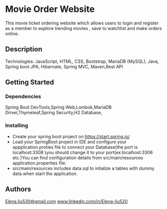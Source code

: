 # Movie Order Website
This movie ticket ordering website which allows users to login and register as a member to explore trending movies , save to watchlist  and make orders online.

## Description
Technologies: JavaScript, HTML, CSS, Bootstrap, MariaDB (MySQL), Java, Spring boot JPA, Hibernate, Spring MVC, Maven,Rest API

## Getting Started

### Dependencies
Spring Boot DevTools,Spring Web,Lombok,MariaDB Driver,Thymeleaf,Spring Security,H2 Database,


### Installing

* Create your spring boot project on https://start.spring.io/
* Load your SpringBoot project in IDE and configure your appplication.proties file to connect your Database(the port is localhost:3308 )you should change it to your port(ex:localhost:3306 etc.)You can find configuration details from src/main/resources application.properties file.
* src/main/resources includes data.sql to intialize a tables with dummy data when start the application.

## Authors
Elena.liu530@gmail.com 
www.linkedin.com/in/Elena-liu520 


